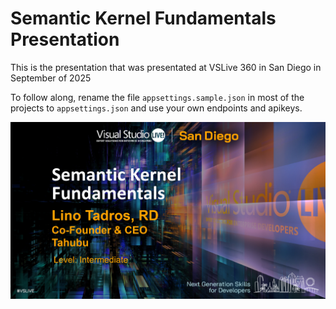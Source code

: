 # Semantic Kernel Fundamentals Presentation

This is the presentation that was presentated at VSLive 360 in San Diego in September of 2025

To follow along, rename the file `appsettings.sample.json` in most of the projects to `appsettings.json` and use your own endpoints and apikeys.   

![VSLive 360](./media/SK_VSLive_2025.png)